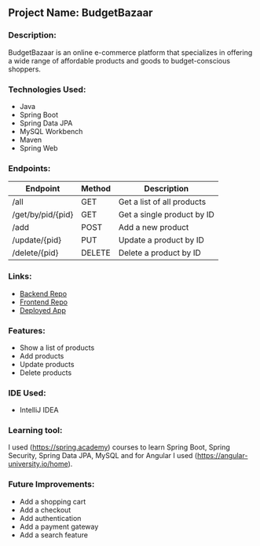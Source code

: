 ## Project Name: BudgetBazaar

### Description:
BudgetBazaar is an online e-commerce platform that specializes in offering a wide range of affordable products and goods to budget-conscious shoppers.

### Technologies Used:
- Java
- Spring Boot
- Spring Data JPA
- MySQL Workbench
- Maven
- Spring Web

### Endpoints:

| Endpoint      | Method | Description |
|---------------| --- | --- |
| /all          | GET | Get a list of all products |
| /get/by/pid/{pid} | GET | Get a single product by ID |
| /add          | POST | Add a new product |
| /update/{pid} | PUT | Update a product by ID |
| /delete/{pid} | DELETE | Delete a product by ID |

### Links:
* [Backend Repo](https://github.com/mrunaleepatel/finalProjectBackend.git)
* [Frontend Repo](https://github.com/mrunaleepatel/finalProjectFrontend.git)
* [Deployed App](https://ecom-backend-s4x8.onrender.com)

### Features:
* Show a list of products
* Add products
* Update products
* Delete products

### IDE Used:
- IntelliJ IDEA

### Learning tool:
I used (https://spring.academy) courses to learn Spring Boot, Spring Security, Spring Data JPA, MySQL and for Angular I used (https://angular-university.io/home).

### Future Improvements:
* Add a shopping cart
* Add a checkout
* Add authentication
* Add a payment gateway
* Add a search feature